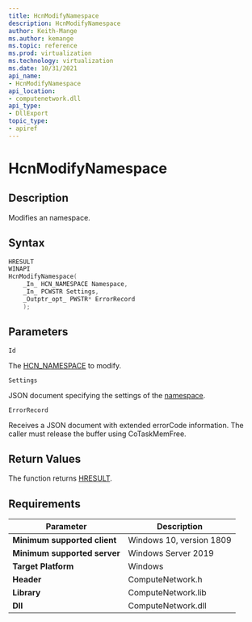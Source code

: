 ```yaml
---
title: HcnModifyNamespace
description: HcnModifyNamespace
author: Keith-Mange
ms.author: kemange
ms.topic: reference
ms.prod: virtualization
ms.technology: virtualization
ms.date: 10/31/2021
api_name:
- HcnModifyNamespace
api_location:
- computenetwork.dll
api_type:
- DllExport
topic_type:
- apiref
---
```

# HcnModifyNamespace

## Description

Modifies an namespace.

## Syntax

```cpp
HRESULT
WINAPI
HcnModifyNamespace(
    _In_ HCN_NAMESPACE Namespace,
    _In_ PCWSTR Settings,
    _Outptr_opt_ PWSTR* ErrorRecord
    );

```

## Parameters

`Id`

The [HCN\_NAMESPACE](./HCN_NAMESPACE.md) to modify.

`Settings`

JSON document specifying the settings of the [namespace](./../HNS_Schema.md#HostComputeNamespace).

`ErrorRecord`

Receives a JSON document with extended errorCode information. The caller must release the buffer using CoTaskMemFree.

## Return Values

The function returns [HRESULT](./HCNHResult.md).

## Requirements

|Parameter|Description|
|---|---|
| **Minimum supported client** | Windows 10, version 1809 |
| **Minimum supported server** | Windows Server 2019 |
| **Target Platform** | Windows |
| **Header** | ComputeNetwork.h |
| **Library** | ComputeNetwork.lib |
| **Dll** | ComputeNetwork.dll |






